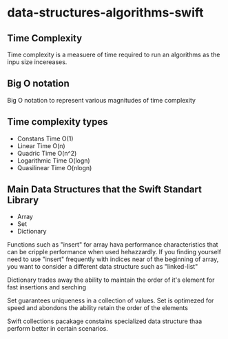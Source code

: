 # data-structures-algorithms-swift

## Time Complexity
Time complexity is a measuere of time required to run an algorithms as the inpu size incereases.

## Big O notation 
Big O notation to represent various magnitudes of time complexity

## Time complexity types
- Constans Time O(1)
- Linear Time O(n)
- Quadric Time O(n^2)
- Logarithmic Time O(logn)
- Quasilinear Time O(nlogn)

## Main Data Structures that the Swift Standart Library
- Array
- Set 
- Dictionary

Functions such as "insert" for array hava performance characteristics that can be cripple
performance when used hehazzardly. If you finding yourself need to use "insert" frequently
with indices near of the beginning of array, you want to consider a different data
structure such as "linked-list"

Dictionary trades away the ability to maintain the order of it's element for fast
insertions and serching 

Set guarantees uniqueness in a collection of values. Set is optimezed for speed and
abondons the ability retain the order of the elements

Swift collections pacakage constains specialized data structure thaa perform better in
certain scenarios.


 
